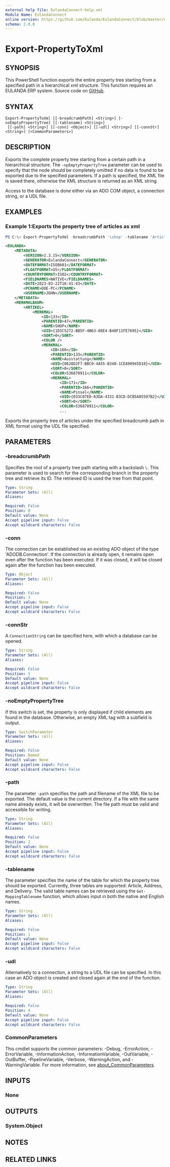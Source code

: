 ```yaml
---
external help file: EulandaConnect-help.xml
Module Name: EulandaConnect
online version: https://github.com/Eulanda/EulandaConnect/blob/master/docs/Export-PropertyToXml.md
schema: 2.0.0
---
```


# Export-PropertyToXml

## SYNOPSIS
This PowerShell function exports the entire property tree starting from a specified path in a hierarchical xml structure. This function requires an EULANDA ERP system. Source code on [GitHub](https://github.com/Eulanda/EulandaConnect/blob/master/source/public/Export-PropertyToXml.ps1).

## SYNTAX

```
Export-PropertyToXml [[-breadcrumbPath] <String>] [-noEmptyPropertyTree] [[-tablename] <String>]
 [[-path] <String>] [[-conn] <Object>] [[-udl] <String>] [[-connStr] <String>] [<CommonParameters>]
```

## DESCRIPTION
Exports the complete property tree starting from a certain path in a hierarchical structure. The `-npEmptyPropertyTree` parameter can be used to specify that the node should be completely omitted if no data is found to be exported due to the specified parameters. If a path is specified, the XML file is saved there, otherwise the XML structure is returned as an XML string.

Access to the database is done either via an ADO COM object, a connection string, or a UDL file.

## EXAMPLES

### Example 1:Exports the property tree of articles as xml
```powershell
PS C:\> Export-PropertyToXml -breadcrumbPath '\shop' -tablename 'Article' -udl 'C:\temp\Eulanda_1 JohnDoe.udl'
```

```xml
<EULANDA>
    <METADATA>
        <VERSION>2.3.15</VERSION>
        <GENERATOR>EulandaConnect</GENERATOR>
        <DATEFORMAT>ISO8601</DATEFORMAT>
        <FLOATFORMAT>US</FLOATFORMAT>
        <COUNTRYFORMAT>ISO2</COUNTRYFORMAT>
        <FIELDNAMES>NATIVE</FIELDNAMES>
        <DATE>2023-03-22T16:41:43</DATE>
        <PCNAME>DOE-PC</PCNAME>
        <USERNAME>JOHN</USERNAME>
    </METADATA>
    <MERKMALBAUM>
        <ARTIKEL>
            <MERKMAL>
                <ID>133</ID>
                <PARENTID>47</PARENTID>
                <NAME>SHOP</NAME>
                <UID>{1D3C5272-BB5F-4B63-88E4-B48F11FE7695}</UID>
                <SORT>0</SORT>
                <COLOR />
                <MERKMAL>
                    <ID>166</ID>
                    <PARENTID>133</PARENTID>
                    <NAME>Ausstattung</NAME>
                    <UID>{0628D2F7-BBC0-4A55-B340-1CEA90945D10}</UID>
                    <SORT>0</SORT>
                    <COLOR>536870911</COLOR>
                    <MERKMAL>
                        <ID>171</ID>
                        <PARENTID>166</PARENTID>
                        <NAME>Pinsel</NAME>
                        <UID>{033C07ED-63DA-4331-B3CD-DCB5A05597B2}</UID>
                        <SORT>0</SORT>
                        <COLOR>536870911</COLOR>
                        ...
```

Exports the property tree of articles under the specified breadcrumb path in XML format using the UDL file specified.

## PARAMETERS

### -breadcrumbPath
Specifies the root of a property tree path starting with a backslash `\`. This parameter is used to search for the corresponding branch in the property tree and retrieve its ID. The retrieved ID is used the tree from that point.

```yaml
Type: String
Parameter Sets: (All)
Aliases:

Required: False
Position: 0
Default value: None
Accept pipeline input: False
Accept wildcard characters: False
```

### -conn
The connection can be established via an existing ADO object of the type 'ADODB.Connection'. If the connection is already open, it remains open even after the function has been executed. If it was closed, it will be closed again after the function has been executed.

```yaml
Type: Object
Parameter Sets: (All)
Aliases:

Required: False
Position: 3
Default value: None
Accept pipeline input: False
Accept wildcard characters: False
```

### -connStr
A `ConnectionString` can be specified here, with which a database can be opened.

```yaml
Type: String
Parameter Sets: (All)
Aliases:

Required: False
Position: 5
Default value: None
Accept pipeline input: False
Accept wildcard characters: False
```

### -noEmptyPropertyTree
If this switch is set, the property is only displayed if child elements are found in the database. Otherwise, an empty XML tag with a subfield is output.

```yaml
Type: SwitchParameter
Parameter Sets: (All)
Aliases:

Required: False
Position: Named
Default value: None
Accept pipeline input: False
Accept wildcard characters: False
```

### -path
The parameter `-path` specifies the path and filename of the XML file to be exported. The default value is the current directory. If a file with the same name already exists, it will be overwritten. The file path must be valid and accessible for writing.

```yaml
Type: String
Parameter Sets: (All)
Aliases:

Required: False
Position: 2
Default value: None
Accept pipeline input: False
Accept wildcard characters: False
```

### -tablename
The parameter specifies the name of the table for which the property tree should be exported. Currently, three tables are supported: Article, Address, and Delivery. The valid table names can be retrieved using the `Get-MappingTablename` function, which allows input in both the native and English names.

```yaml
Type: String
Parameter Sets: (All)
Aliases:

Required: False
Position: 1
Default value: None
Accept pipeline input: False
Accept wildcard characters: False
```

### -udl
Alternatively to a connection, a string to a UDL file can be specified. In this case an ADO object is created and closed again at the end of the function.

```yaml
Type: String
Parameter Sets: (All)
Aliases:

Required: False
Position: 4
Default value: None
Accept pipeline input: False
Accept wildcard characters: False
```

### CommonParameters
This cmdlet supports the common parameters: -Debug, -ErrorAction, -ErrorVariable, -InformationAction, -InformationVariable, -OutVariable, -OutBuffer, -PipelineVariable, -Verbose, -WarningAction, and -WarningVariable. For more information, see [about_CommonParameters](http://go.microsoft.com/fwlink/?LinkID=113216).

## INPUTS

### None

## OUTPUTS

### System.Object
## NOTES

## RELATED LINKS

